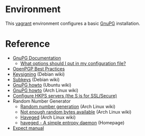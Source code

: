 # Environment

This [vagrant](https://www.vagrantup.com/) environment configures a basic [GnuPG](https://www.gnupg.org/) installation.

# Reference

* [GnuPG Documentation](https://www.gnupg.org/documentation/)
    * [What options should I put in my configuration file?](https://www.gnupg.org/faq/gnupg-faq.html#new_user_gpg_conf)
* [OpenPGP Best Practices](https://help.riseup.net/en/security/message-security/openpgp/best-practices)
* [Keysigning](https://wiki.debian.org/Keysigning) (Debian wiki)
* [Subkeys](https://wiki.debian.org/Subkeys) (Debian wiki)
* [GnuPG howto](https://help.ubuntu.com/community/GnuPrivacyGuardHowto) (Ubuntu wiki)
* [GnuPG howto](https://wiki.archlinux.org/index.php/GnuPG) (Arch Linux wiki)
* [Configure HKPS servers (the S is for SSL/Secure)](https://sks-keyservers.net/overview-of-pools.php#pool_hkps)
* Random Number Generator
    * [Random number generation](https://wiki.archlinux.org/index.php/Random_number_generation) (Arch Linux wiki)
    * [Not enough random bytes available](https://wiki.archlinux.org/index.php/GnuPG#Not_enough_random_bytes_available) (Arch Linux wiki)
    * [Haveged](https://wiki.archlinux.org/index.php/Haveged) (Arch Linux wiki)
    * [haveged - A simple entropy daemon](http://www.issihosts.com/haveged/) (Homepage)
* [Expect manual](http://www.tcl.tk/man/expect5.31/expect.1.html)
